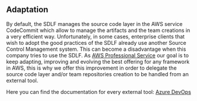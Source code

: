 ## Adaptation

By default, the SDLF manages the source code layer in the AWS service CodeCommit which allow to manage the artifacts and the team creations in a very efficient way. Unfortunately, in some cases, enterprise clients that wish to adopt the good practices of the SDLF already use another Source Control Management system. This can become a disadvantage when this company tries to use the SDLF. As [AWS Professional Service](https://aws.amazon.com/professional-services/) our goal is to keep adapting, improving and evolving the best offering for any framework in AWS, this is why we offer this improvement in order to delegate the source code layer and/or team repositories creation to be handled from an external tool.

Here you can find the documentation for every external tool:
[Azure DevOps](ado/README.md)